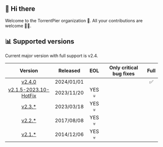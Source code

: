 ## 👋 Hi there

Welcome to the TorrentPier organization 🐂. All your contributions are welcome 👨‍💻.

## 📊 Supported versions

Current major version with full support is v2.4.

|                                                  Version                                                   |  Released  |  EOL   | Only critical bug fixes | Full |
|:----------------------------------------------------------------------------------------------------------:|:----------:|:------:|:-----------------------:|:----:|
|                       [v2.4.0](https://github.com/torrentpier/torrentpier/releases)                        | 2024/01/01 |        |                         |  ✅   |
| [v2.1.5-2023.10-HotFix](https://github.com/torrentpier/torrentpier-lts/releases/tag/v2.1.5-2023.10-HotFix) | 2023/11/20 | YES 💀 |                         |      |
|                  [v2.3.*](https://github.com/torrentpier/torrentpier/releases/tag/v2.3.1)                  | 2023/03/18 | YES 💀 |                         |      |
|                  [v2.2.*](https://github.com/torrentpier/torrentpier/releases/tag/v2.2.3)                  | 2017/08/08 | YES 💀 |                         |      |
|                  [v2.1.*](https://github.com/torrentpier/torrentpier/releases/tag/v2.1.5)                  | 2014/12/06 | YES 💀 |                         |      |
